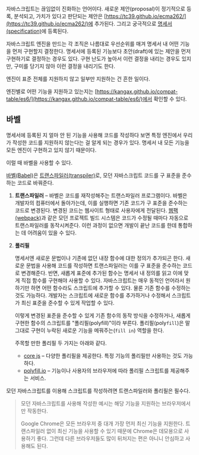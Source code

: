 자바스크립트는 끊임없이 진화하는 언어이다. 새로운 제안(proposal)이 정기적으로 등록, 분석되고, 가치가 있다고 판단되는 제안은 [https://tc39.github.io/ecma262/](https://tc39.github.io/ecma262/)에 추가된다. 그리고 궁극적으로 [명세서(specification)](http://www.ecma-international.org/publications/standards/Ecma-262.htm)에 등록된다.

자바스크립트 엔진을 만드는 각 조직은 나름대로 우선순위를 매겨 명세서 내 어떤 기능을 먼저 구현할지 결정한다. 명세서에 등록된 기능보다 초안(draft)에 있는 제안을 먼저 구현하기로 결정하는 경우도 있다. 구현 난도가 높아서 이런 결정을 내리는 경우도 있지만, 구미를 당기지 않아 이런 결정을 내리기도 한다.

엔진이 표준 전체를 지원하지 않고 일부만 지원하는 건 흔한 일이다.

엔진별로 어떤 기능을 지원하고 있는지는 [https://kangax.github.io/compat-table/es6/](https://kangax.github.io/compat-table/es6/)에서 확인할 수 있다.

## 바벨

명세서에 등록된 지 얼마 안 된 기능을 사용해 코드를 작성하다 보면 특정 엔진에서 우리가 작성한 코드를 지원하지 않는다는 걸 알게 되는 경우가 있다. 명세서 내 모든 기능을 모든 엔진이 구현하고 있지 않기 때문이다.

이럴 때 바벨을 사용할 수 있다.

[바벨(Babel)](https://babeljs.io/)은 [트랜스파일러(transpiler)](https://en.wikipedia.org/wiki/Source-to-source_compiler)로, 모던 자바스크립트 코드를 구 표준을 준수하는 코드로 바꿔준다.

1. **트랜스파일러** – 바벨은 코드를 재작성해주는 트랜스파일러 프로그램이다. 바벨은 개발자의 컴퓨터에서 돌아가는데, 이를 실행하면 기존 코드가 구 표준을 준수하는 코드로 변경된다. 변경된 코드는 웹사이트 형태로 사용자에게 전달된다. [웹팩(webpack)](http://webpack.github.io/)과 같은 모던 프로젝트 빌드 시스템은 코드가 수정될 때마다 자동으로 트랜스파일러를 동작시켜준다. 이런 과정이 없으면 개발이 끝난 코드를 한데 통합하는 데 어려움이 있을 수 있다.

2. **폴리필**
   
   명세서엔 새로운 문법이나 기존에 없던 내장 함수에 대한 정의가 추가되곤 한다. 새로운 문법을 사용해 코드를 작성하면 트랜스파일러는 이를 구 표준을 준수하는 코드로 변경해준다. 반면, 새롭게 표준에 추가된 함수는 명세서 내 정의를 읽고 이에 맞게 직접 함수를 구현해야 사용할 수 있다. 자바스크립트는 매우 동적인 언어라서 원하기만 하면 어떤 함수라도 스크립트에 추가할 수 있다. 물론 기존 함수를 수정하는 것도 가능하다. 개발자는 스크립트에 새로운 함수를 추가하거나 수정해서 스크립트가 최신 표준을 준수할 수 있게 작업할 수 있다.
   
   이렇게 변경된 표준을 준수할 수 있게 기존 함수의 동작 방식을 수정하거나, 새롭게 구현한 함수의 스크립트를 "폴리필(polyfill)"이라 부른다. 폴리필(poly`fill`)은 말 그대로 구현이 누락된 새로운 기능을 메꿔주는(`fill in`) 역할을 한다.
   
   주목할 만한 폴리필 두 가지는 아래와 같다.
   - [core js](https://github.com/zloirock/core-js) – 다양한 폴리필을 제공한다. 특정 기능의 폴리필만 사용하는 것도 가능하다.
   - [polyfill.io](http://polyfill.io/) – 기능이나 사용자의 브라우저에 따라 폴리필 스크립트를 제공해주는 서비스.

모던 자바스크립트를 이용해 스크립트를 작성하려면 트랜스파일러와 폴리필은 필수다.

>모던 자바스크립트를 사용해 작성한 예시는 해당 기능을 지원하는 브라우저에서만 작동한다.
>
>Google Chrome은 모든 브라우저 중 대개 가장 먼저 최신 기능을 지원한다. 트랜스파일러 없이 최신 기능을 사용할 수 있기 때문에 Chrome은 데모용으로 사용하기 좋다. 그런데 다른 브라우저들도 많이 뒤처지는 편은 아니니 안심하고 사용해도 된다.

